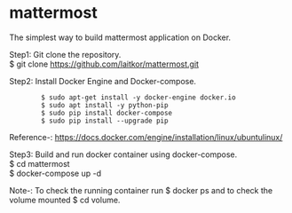 # mattermost

The simplest way to build mattermost application on Docker.

Step1: Git clone the repository.  
            $ git clone https://github.com/laitkor/mattermost.git

Step2: Install Docker Engine and Docker-compose.

            $ sudo apt-get install -y docker-engine docker.io
            $ sudo apt install -y python-pip
            $ sudo pip install docker-compose
            $ sudo pip install --upgrade pip
            
 Reference-: https://docs.docker.com/engine/installation/linux/ubuntulinux/  
 
 Step3: Build and run docker container using docker-compose.  
	             $ cd mattermost  
	             $ docker-compose up -d
             
               
 Note-: To check the running container run $ docker ps and to check the volume mounted $ cd volume.
